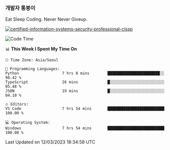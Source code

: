 ### 개발자 통붕이
Eat Sleep Coding.
Never Never Giveup.

[![certified-information-systems-security-professional-cissp](https://user-images.githubusercontent.com/44606727/157613689-acd84ec6-5f8f-4e79-89d9-a8d51f033634.png)](https://www.credly.com/badges/f394a010-85a0-450b-9136-8043af01d71c/public_url)

<!--START_SECTION:waka-->
![Code Time](http://img.shields.io/badge/Code%20Time-1%2C472%20hrs%2035%20mins-blue)

📊 **This Week I Spent My Time On** 

```text
🕑︎ Time Zone: Asia/Seoul

💬 Programming Languages: 
Python                   7 hrs 8 mins        ███████████████████████░░   90.42 % 
TypeScript               26 mins             █░░░░░░░░░░░░░░░░░░░░░░░░   05.48 % 
JSON                     19 mins             █░░░░░░░░░░░░░░░░░░░░░░░░   04.10 % 

🔥 Editors: 
VS Code                  7 hrs 54 mins       █████████████████████████   100.00 % 

💻 Operating System: 
Windows                  7 hrs 54 mins       █████████████████████████   100.00 % 
```


 Last Updated on 12/03/2023 18:34:58 UTC
<!--END_SECTION:waka-->
